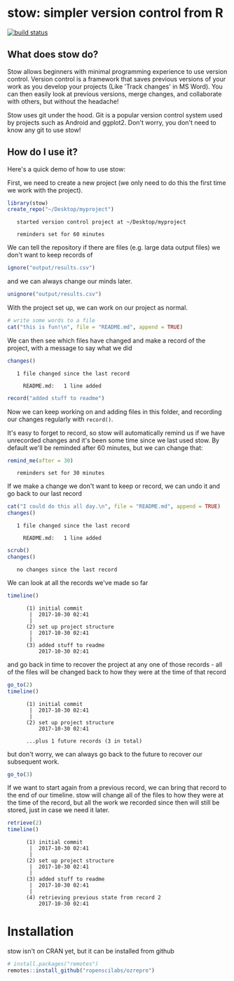 
stow: simpler version control from R
====================================

[![build status](https://travis-ci.org/ropenscilabs/ozrepro.svg?branch=master)](https://travis-ci.org/ropenscilabs/ozrepro)

What does stow do?
------------------

Stow allows beginners with minimal programming experience to use version control. Version control is a framework that saves previous versions of your work as you develop your projects (Like 'Track changes' in MS Word). You can then easily look at previous versions, merge changes, and collaborate with others, but without the headache!

Stow uses git under the hood. Git is a popular version control system used by projects such as Android and ggplot2. Don't worry, you don't need to know any git to use stow!

How do I use it?
----------------

Here's a quick demo of how to use stow:

First, we need to create a new project (we only need to do this the first time we work with the project).

``` r
library(stow)
create_repo("~/Desktop/myproject")
```

       started version control project at ~/Desktop/myproject

       reminders set for 60 minutes

We can tell the repository if there are files (e.g. large data output files) we don't want to keep records of

``` r
ignore("output/results.csv")
```

and we can always change our minds later.

``` r
unignore("output/results.csv")
```

With the project set up, we can work on our project as normal.

``` r
# write some words to a file
cat("this is fun!\n", file = "README.md", append = TRUE)
```

We can then see which files have changed and make a record of the project, with a message to say what we did

``` r
changes()
```

       1 file changed since the last record
       
         README.md:   1 line added

``` r
record("added stuff to readme")
```

Now we can keep working on and adding files in this folder, and recording our changes regularly with `record()`.

It's easy to forget to record, so stow will automatically remind us if we have unrecorded changes and it's been some time since we last used stow. By default we'll be reminded after 60 minutes, but we can change that:

``` r
remind_me(after = 30)
```

       reminders set for 30 minutes

If we make a change we don't want to keep or record, we can undo it and go back to our last record

``` r
cat("I could do this all day.\n", file = "README.md", append = TRUE)
changes()
```

       1 file changed since the last record
       
         README.md:   1 line added

``` r
scrub()
changes()
```

       no changes since the last record

We can look at all the records we've made so far

``` r
timeline()
```

          (1) initial commit
           |  2017-10-30 02:41
           |
          (2) set up project structure
           |  2017-10-30 02:41
           |
          (3) added stuff to readme
              2017-10-30 02:41
       

and go back in time to recover the project at any one of those records - all of the files will be changed back to how they were at the time of that record

``` r
go_to(2)
timeline()
```

          (1) initial commit
           |  2017-10-30 02:41
           |
          (2) set up project structure
              2017-10-30 02:41
            
          ...plus 1 future records (3 in total)

but don't worry, we can always go back to the future to recover our subsequent work.

``` r
go_to(3)
```

If we want to start again from a previous record, we can bring that record to the end of our timeline. stow will change all of the files to how they were at the time of the record, but all the work we recorded since then will still be stored, just in case we need it later.

``` r
retrieve(2)
timeline()
```

          (1) initial commit
           |  2017-10-30 02:41
           |
          (2) set up project structure
           |  2017-10-30 02:41
           |
          (3) added stuff to readme
           |  2017-10-30 02:41
           |
          (4) retrieving previous state from record 2
              2017-10-30 02:41
       

Installation
============

stow isn't on CRAN yet, but it can be installed from github

``` r
# install.packages("remotes")
remotes::install_github("ropenscilabs/ozrepro")
```
